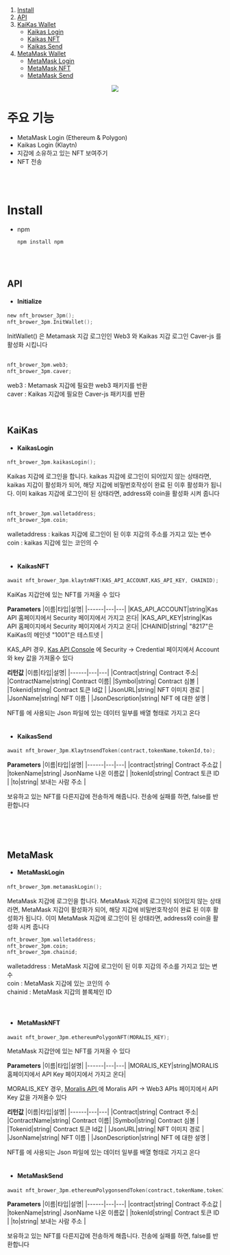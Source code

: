 <ol>
    <li>
      <a href="#Install">Install</a>
    </li>
    <li>
      <a href="#API">API </a>
    </li>  
    <li>
      <a href="#KaiKas">KaiKas Wallet</a>
      <ul>
        <li><a href="#KaikasLogin">Kaikas Login</a></li>
        <li><a href="#KaikasNFT">Kaikas NFT</a></li>
        <li><a href="#KaikasSend">Kaikas Send</a></li>
      </ul>
    </li>
    <li><a href="#MetaMask">MetaMask Wallet</a>
      <ul>
        <li><a href="#MetaMaskLogin">MetaMask Login</a></li>
        <li><a href="#MetaMaskNFT">MetaMask NFT</a></li>
        <li><a href="#MetaMaskSend">MetaMask Send</a></li>
      </ul>      
    </li>
  </ol>



<p align="center">
<img src ="https://user-images.githubusercontent.com/41898132/199650760-67d26dae-de74-45a1-86b0-22b34944930c.gif">
</p>

# 주요 기능

- MetaMask Login (Ethereum & Polygon)
- Kaikas Login (Klaytn)
- 지갑에 소유하고 있는 NFT 보여주기
- NFT 전송

</br>
</br>

# Install

* npm
  ```kotlin
  npm install npm
  ```

</br>
</br>

## API

- #### Initialize
```kotlin
new nft_browser_3pm();
nft_brower_3pm.InitWallet();
```

InitWallet() 은 Metamask 지갑 로그인인 Web3 와 Kaikas 지갑 로그인 Caver-js 를 활성화 시킵니다
</br>
</br>

```kotlin
nft_brower_3pm.web3;
nft_brower_3pm.caver;
```

web3 : Metamask 지갑에 필요한 web3 패키지를 반환</br>
caver : Kaikas 지갑에 필요한 Caver-js 패키지를 반환</br>
</br>
</br>


## KaiKas

- #### KaikasLogin

```kotlin
nft_brower_3pm.kaikasLogin();
```

Kaikas 지갑에 로그인을 합니다. kaikas 지갑에 로그인이 되어있지 않는 상태라면, kaikas 지갑이 활성화가 되어, 해당 지갑에 비밀번호작성이 완료 된 이후 활성화가 됩니다. 이미 kaikas 지갑에 로그인이 된 상태라면, address와 coin을 활성화 시켜 줍니다
</br>
</br>
```kotlin
nft_brower_3pm.walletaddress;
nft_brower_3pm.coin;
```

walletaddress : kaikas 지갑에 로그인이 된 이후 지갑의 주소를 가지고 있는 변수</br>
coin : kaikas 지갑에 있는 코인의 수
</br>
</br>

- #### KaikasNFT
```kotlin
await nft_brower_3pm.klaytnNFT(KAS_API_ACCOUNT,KAS_API_KEY, CHAINID);
```

KaiKas 지갑안에 있는 NFT를 가져올 수 있다

**Parameters**
|이름|타입|설명|
|------|---|---|
|KAS_API_ACCOUNT|string|Kas API 홈페이지에서 Security 페이지에서 가지고 온다|
|KAS_API_KEY|string|Kas API 홈페이지에서 Security 페이지에서 가지고 온다|
|CHAINID|string| "8217"은 KaiKas의 메인넷 "1001"은 테스트넷 |

KAS_API 경우, [Kas API Console](https://console.klaytnapi.com/ko/security/credential) 에 Security -> Credential 페이지에서 Account와 key 값을 가져올수 있다

**리턴값**
|이름|타입|설명|
|------|---|---|
|Contract|string| Contract 주소|
|ContractName|string| Contract 이름|
|Symbol|string| Contract 심볼 |
|Tokenid|string| Contract 토큰 Id값 |
|JsonURL|string| NFT 이미지 경로 |
|JsonName|string| NFT 이름 |
|JsonDescription|string| NFT 에 대한 설명 |

NFT를 에 사용되는 Json 파일에 있는 데이터 일부를 배열 형태로 가지고 온다
</br>
</br>

- #### KaikasSend

```kotlin
await nft_brower_3pm.KlaytnsendToken(contract,tokenName,tokenId,to);
```

**Parameters**
|이름|타입|설명|
|------|---|---|
|contract|string| Contract 주소값 |
|tokenName|string| JsonName 나온 이름값 |
|tokenId|string| Contract 토큰 ID |
|to|string| 보내는 사람 주소 |

보유하고 있는 NFT를 다른지갑에 전송하게 해줍니다. 전송에 실패를 하면, false를 반환합니다

</br>
</br>
</br>

## MetaMask

- #### MetaMaskLogin
```kotlin
nft_brower_3pm.metamaskLogin();
```

MetaMask 지갑에 로그인을 합니다. MetaMask 지갑에 로그인이 되어있지 않는 상태라면, MetaMask 지갑이 활성화가 되어, 해당 지갑에 비밀번호작성이 완료 된 이후 활성화가 됩니다. 이미 MetaMask 지갑에 로그인이 된 상태라면, address와 coin을 활성화 시켜 줍니다
</br>

```kotlin
nft_brower_3pm.walletaddress;
nft_brower_3pm.coin;
nft_brower_3pm.chainid;
```

walletaddress : MetaMask 지갑에 로그인이 된 이후 지갑의 주소를 가지고 있는 변수</br>
coin : MetaMask 지갑에 있는 코인의 수</br>
chainid : MetaMask 지갑의 블록체인 ID</br>
</br>
</br>

- #### MetaMaskNFT
```kotlin
await nft_brower_3pm.ethereumPolygonNFT(MORALIS_KEY);
```

MetaMask 지갑안에 있는 NFT를 가져올 수 있다

**Parameters**
|이름|타입|설명|
|------|---|---|
|MORALIS_KEY|string|MORALIS 홈페이지에서 API Key 페이지에서 가지고 온다|

MORALIS_KEY 경우, [Moralis API ](https://admin.moralis.io/web3apis) 에 Moralis API -> Web3 APIs 페이지에서 API Key 값을 가져올수 있다

**리턴값**
|이름|타입|설명|
|------|---|---|
|Contract|string| Contract 주소|
|ContractName|string| Contract 이름|
|Symbol|string| Contract 심볼 |
|Tokenid|string| Contract 토큰 Id값 |
|JsonURL|string| NFT 이미지 경로 |
|JsonName|string| NFT 이름 |
|JsonDescription|string| NFT 에 대한 설명 |

NFT를 에 사용되는 Json 파일에 있는 데이터 일부를 배열 형태로 가지고 온다
</br>
</br>

- #### MetaMaskSend
```kotlin
await nft_brower_3pm.ethereumPolygonsendToken(contract,tokenName,tokenId,to);
```

**Parameters**
|이름|타입|설명|
|------|---|---|
|contract|string| Contract 주소값 |
|tokenName|string| JsonName 나온 이름값 |
|tokenId|string| Contract 토큰 ID |
|to|string| 보내는 사람 주소 |

보유하고 있는 NFT를 다른지갑에 전송하게 해줍니다. 전송에 실패를 하면, false를 반환합니다


